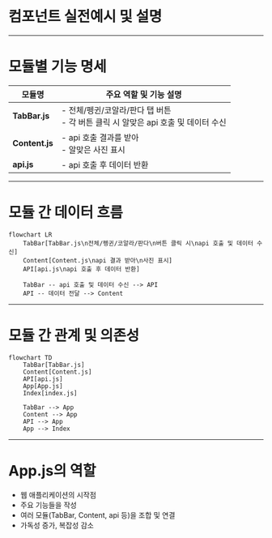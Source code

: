 # 컴포넌트 실전예시 및 설명

---

# 모듈별 기능 명세

| 모듈명         | 주요 역할 및 기능 설명                                                              |
| -------------- | ----------------------------------------------------------------------------------- |
| **TabBar.js**  | - 전체/펭귄/코알라/판다 탭 버튼<br>- 각 버튼 클릭 시 알맞은 api 호출 및 데이터 수신 |
| **Content.js** | - api 호출 결과를 받아<br>- 알맞은 사진 표시                                        |
| **api.js**     | - api 호출 후 데이터 반환                                                           |

---

# 모듈 간 데이터 흐름

```mermaid
flowchart LR
    TabBar[TabBar.js\n전체/펭귄/코알라/판다\n버튼 클릭 시\napi 호출 및 데이터 수신]
    Content[Content.js\napi 결과 받아\n사진 표시]
    API[api.js\napi 호출 후 데이터 반환]

    TabBar -- api 호출 및 데이터 수신 --> API
    API -- 데이터 전달 --> Content
```

---

# 모듈 간 관계 및 의존성

```mermaid
flowchart TD
    TabBar[TabBar.js]
    Content[Content.js]
    API[api.js]
    App[App.js]
    Index[index.js]

    TabBar --> App
    Content --> App
    API --> App
    App --> Index
```

---

# App.js의 역할

- 웹 애플리케이션의 시작점
- 주요 기능들을 작성
- 여러 모듈(TabBar, Content, api 등)을 조합 및 연결
- 가독성 증가, 복잡성 감소
